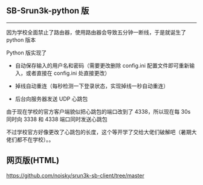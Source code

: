 ## SB-Srun3k-python 版
----------------
因为学校全面禁止了路由器，使用路由器会导致五分钟一断线，于是就诞生了 python 版本

Python 版实现了

- 自动保存输入的用户名和密码（需要更改删除 config.ini 配置文件即可重新输入，或者直接在 config.ini 处直接更改）

- 掉线自动重连（每秒检测一下登录状态，实现掉线一秒自动重连）

- 后台向服务器发送 UDP 心跳包

由于现在学校的官方客户端貌似把心跳包的端口改到了 4338，所以现在每 30s 同时向 3338 和 4338 端口同时发送心跳包

不过学校官方好像更改了心跳包的长度，这个等开学了交给大佬们破解吧（暑期大佬们都不在学校）。。

## 网页版(HTML)

https://github.com/noisky/srun3k-sb-client/tree/master

